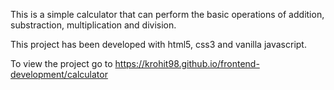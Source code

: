 This is a simple calculator that can perform the basic operations of addition, substraction, multiplication and division.

This project has been developed with html5, css3 and vanilla javascript.

To view the project go to https://krohit98.github.io/frontend-development/calculator
